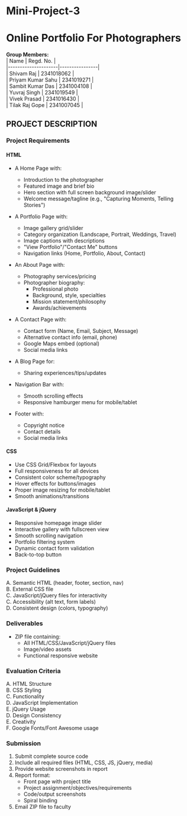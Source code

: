# Mini-Project-3  
# Online Portfolio For Photographers

**Group Members:**  
| Name                | Regd. No.      |  
|---------------------|----------------|  
| Shivam Raj          | 2341018062     |  
| Priyam Kumar Sahu   | 2341019271     |  
| Sambit Kumar Das    | 2341004108     |  
| Yuvraj Singh        | 2341019549     |  
| Vivek Prasad        | 2341016430     |  
| Tilak Raj Gope      | 2341007045     |  

## PROJECT DESCRIPTION

### Project Requirements

#### HTML
- A Home Page with:  
  - Introduction to the photographer  
  - Featured image and brief bio  
  - Hero section with full screen background image/slider  
  - Welcome message/tagline (e.g., "Capturing Moments, Telling Stories")  

- A Portfolio Page with:  
  - Image gallery grid/slider  
  - Category organization (Landscape, Portrait, Weddings, Travel)  
  - Image captions with descriptions  
  - "View Portfolio"/"Contact Me" buttons  
  - Navigation links (Home, Portfolio, About, Contact)  

- An About Page with:  
  - Photography services/pricing  
  - Photographer biography:  
    - Professional photo  
    - Background, style, specialties  
    - Mission statement/philosophy  
    - Awards/achievements  

- A Contact Page with:  
  - Contact form (Name, Email, Subject, Message)  
  - Alternative contact info (email, phone)  
  - Google Maps embed (optional)  
  - Social media links  

- A Blog Page for:  
  - Sharing experiences/tips/updates  

- Navigation Bar with:  
  - Smooth scrolling effects  
  - Responsive hamburger menu for mobile/tablet  

- Footer with:  
  - Copyright notice  
  - Contact details  
  - Social media links  

#### CSS
- Use CSS Grid/Flexbox for layouts  
- Full responsiveness for all devices  
- Consistent color scheme/typography  
- Hover effects for buttons/images  
- Proper image resizing for mobile/tablet  
- Smooth animations/transitions  

#### JavaScript & jQuery
- Responsive homepage image slider  
- Interactive gallery with fullscreen view  
- Smooth scrolling navigation  
- Portfolio filtering system  
- Dynamic contact form validation  
- Back-to-top button  

### Project Guidelines
A. Semantic HTML (header, footer, section, nav)  
B. External CSS file  
C. JavaScript/jQuery files for interactivity  
C. Accessibility (alt text, form labels)  
D. Consistent design (colors, typography)  

### Deliverables
- ZIP file containing:  
  - All HTML/CSS/JavaScript/jQuery files  
  - Image/video assets  
  - Functional responsive website  

### Evaluation Criteria
A. HTML Structure  
B. CSS Styling  
C. Functionality  
D. JavaScript Implementation  
E. jQuery Usage  
D. Design Consistency  
E. Creativity  
F. Google Fonts/Font Awesome usage  

### Submission
1. Submit complete source code  
2. Include all required files (HTML, CSS, JS, jQuery, media)  
3. Provide website screenshots in report  
4. Report format:  
   - Front page with project title  
   - Project assignment/objectives/requirements  
   - Code/output screenshots  
   - Spiral binding  
4. Email ZIP file to faculty  